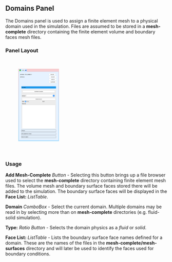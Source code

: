 <!-- --------------------------------------------------- -->
<!-- ------------------- Domains Panel ----------------- -->
<!-- --------------------------------------------------- -->

<h2 id="sv_fsi_tool_domains"> Domains Panel </h2> 
The Domains panel is used to assign a finite element mesh to a physical domain used in the simulation.
Files are assumed to be stored in a <strong>mesh-complete</strong> directory containing the finite 
element volume and boundary faces mesh files.

<h3> Panel Layout </h3> 

<br>
<figure>
  <img src="/documentation/svfsiplus/sv-fsi-tool/images/domains-panel.png" style="float: left; width: 30%; margin-right: 1%; margin-bottom: 0.5em;">
  <p style="clear: both;">
</figure>
<br>


<h3> Usage </h3> 

**Add Mesh-Complete** <i>Button</i> - Selecting this button brings up a file browser used to select the 
<strong>mesh-complete</strong> directory containing finite element mesh files. The volume mesh and 
boundary surface faces stored there will be added to the simulation. The boundary surface faces will be displayed in
the <strong>Face List:</strong> <i>ListTable</i>.

**Domain** <i>ComboBox</i> - Select the current domain. Multiple domains may be read in by selecting more than
on <strong>mesh-complete</strong> directories (e.g. fluid-solid simulation).

**Type:** <i>Ratio Button</i> - Selects the domain physics as a <i>fluid</i> or <i>solid</i>.

<strong>Face List:</strong> <i>ListTable</i> - Lists the boundary surface face names defined for a domain. These
are the names of the files in the <strong>mesh-complete/mesh-surfaces</strong> directory and will later
be used to identify the faces used for boundary conditions.

